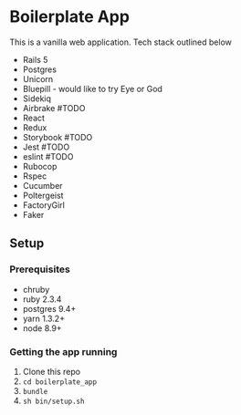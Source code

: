 # Boilerplate App 

This is a vanilla web application. Tech stack outlined below

- Rails 5
- Postgres
- Unicorn
- Bluepill - would like to try Eye or God
- Sidekiq
- Airbrake #TODO
- React
- Redux
- Storybook #TODO
- Jest #TODO
- eslint #TODO
- Rubocop
- Rspec
- Cucumber
- Poltergeist
- FactoryGirl
- Faker

## Setup

### Prerequisites
- chruby
- ruby 2.3.4
- postgres 9.4+
- yarn 1.3.2+
- node 8.9+

### Getting the app running
1. Clone this repo
2. `cd boilerplate_app`
2. `bundle`
3. `sh bin/setup.sh`

